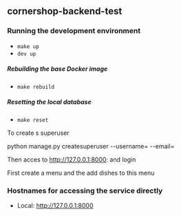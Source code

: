 ## cornershop-backend-test

### Running the development environment

* `make up`
* `dev up`

##### Rebuilding the base Docker image

* `make rebuild`

##### Resetting the local database

* `make reset`


To create s superuser 

python manage.py createsuperuser --username=<Username> --email=<email>

Then acces to http://127.0.0.1:8000: and login

First create a menu and the add dishes to this menu



### Hostnames for accessing the service directly

* Local: http://127.0.0.1:8000

